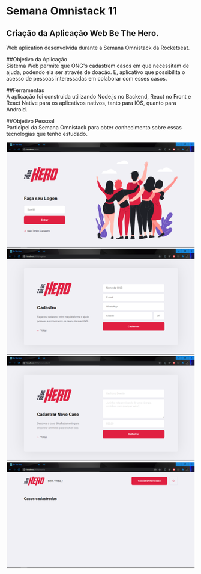 # Semana Omnistack 11
## Criação da Aplicação Web Be The Hero.
Web aplication desenvolvida durante a Semana Omnistack da Rocketseat.

##Objetivo da Aplicação<br />
Sistema Web permite que ONG's cadastrem casos em que necessitam de ajuda, podendo ela ser através de doação. E, aplicativo que
possibilita o acesso de pessoas interessadas em colaborar com esses casos.

##Ferramentas<br />
A aplicação foi construida utilizando Node.js no Backend, React no Front e React Native para os aplicativos nativos, tanto para IOS,
quanto para Android.

##Objetivo Pessoal<br />
Participei da Semana Omnistack para obter conhecimento sobre essas tecnologias que tenho estudado.


<center> <img src="/_images/logon-page.PNG" width="500"> </center>

<center> <img src="/_images/register-page.PNG" width="500"> </center>

<center> <img src="/_images/new-incident-page.PNG" width="500"> </center>

<center> <img src="/_images/main-page.PNG" width="500"> </center>
